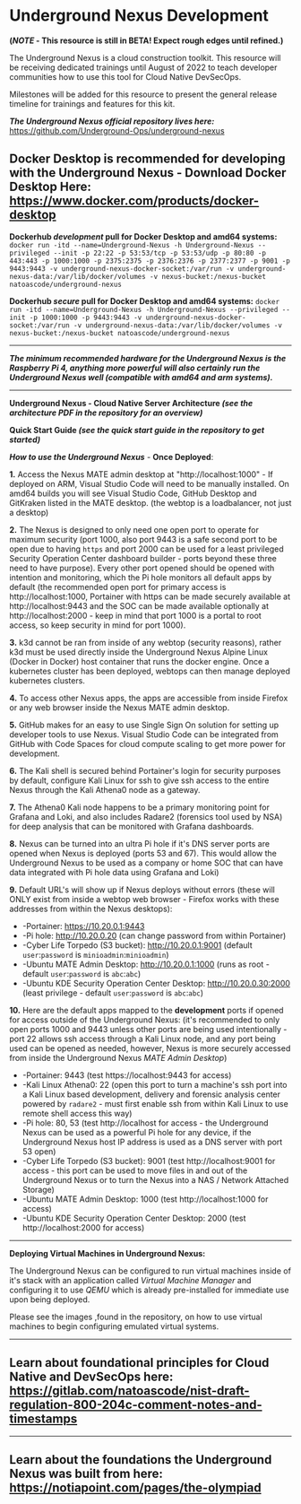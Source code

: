 # Underground Nexus Development

**(*NOTE* - This resource is still in BETA!  Expect rough edges until refined.)**

The Underground Nexus is a cloud construction toolkit.  This resource will be receiving dedicated trainings until August of 2022 to teach developer communities how to use this tool for Cloud Native DevSecOps.

Milestones will be added for this resource to present the general release timeline for trainings and features for this kit.

***The Underground Nexus official repository lives here:*** https://github.com/Underground-Ops/underground-nexus

## Docker Desktop is recommended for developing with the Underground Nexus - Download Docker Desktop Here: https://www.docker.com/products/docker-desktop

**Dockerhub *development* pull for Docker Desktop and amd64 systems:** `docker run -itd --name=Underground-Nexus -h Underground-Nexus --privileged --init -p 22:22 -p 53:53/tcp -p 53:53/udp -p 80:80 -p 443:443 -p 1000:1000 -p 2375:2375 -p 2376:2376 -p 2377:2377 -p 9001 -p 9443:9443 -v underground-nexus-docker-socket:/var/run -v underground-nexus-data:/var/lib/docker/volumes -v nexus-bucket:/nexus-bucket natoascode/underground-nexus`

**Dockerhub *secure* pull for Docker Desktop and amd64 systems:** `docker run -itd --name=Underground-Nexus -h Underground-Nexus --privileged --init -p 1000:1000 -p 9443:9443 -v underground-nexus-docker-socket:/var/run -v underground-nexus-data:/var/lib/docker/volumes -v nexus-bucket:/nexus-bucket natoascode/underground-nexus`

----------------------------------------------------

***The minimum recommended hardware for the Underground Nexus is the Raspberry Pi 4, anything more powerful will also certainly run the Underground Nexus well (compatible with amd64 and arm systems).***

----------------------------------------------------

**Underground Nexus - Cloud Native Server Architecture *(see the architecture PDF in the repository for an overview)***

**Quick Start Guide *(see the quick start guide in the repository to get started)***

***How to use the Underground Nexus*** - **Once Deployed**:

**1.** Access the Nexus MATE admin desktop at "http://localhost:1000" - If deployed on ARM, Visual Studio Code will need to be manually installed.  On amd64 builds you will see Visual Studio Code, GitHub Desktop and GitKraken listed in the MATE desktop. (the webtop is a loadbalancer, not just a desktop)

**2.** The Nexus is designed to only need one open port to operate for maximum security (port 1000, also port 9443 is a safe second port to be open due to having `https` and port 2000 can be used for a least privileged Security Operation Center dashboard builder - ports beyond these three need to have purpose).  Every other port opened should be opened with intention and monitoring, which the Pi hole monitors all default apps by default (the recommended open port for primary access is http://localhost:1000, Portainer with https can be made securely available at http://localhost:9443 and the SOC can be made available optionally at http://localhost:2000 - keep in mind that port 1000 is a portal to root access, so keep security in mind for port 1000).

**3.** k3d cannot be ran from inside of any webtop (security reasons), rather k3d must be used directly inside the Underground Nexus Alpine Linux (Docker in Docker) host container that runs the docker engine.  Once a kubernetes cluster has been deployed, webtops can then manage deployed kubernetes clusters.

**4.** To access other Nexus apps, the apps are accessible from inside Firefox or any web browser inside the Nexus MATE admin desktop.

**5.** GitHub makes for an easy to use Single Sign On solution for setting up developer tools to use Nexus.  Visual Studio Code can be integrated from GitHub with Code Spaces for cloud compute scaling to get more power for development.

**6.** The Kali shell is secured behind Portainer's login for security purposes by default, configure Kali Linux for ssh to give ssh access to the entire Nexus through the Kali Athena0 node as a gateway.

**7.** The Athena0 Kali node happens to be a primary monitoring point for Grafana and Loki, and also includes Radare2 (forensics tool used by NSA) for deep analysis that can be monitored with Grafana dashboards.

**8.** Nexus can be turned into an ultra Pi hole if it's DNS server ports are opened when Nexus is deployed (ports 53 and 67).  This would allow the Underground Nexus to be used as a company or home SOC that can have data integrated with Pi hole data using Grafana and Loki)

**9.** Default URL's will show up if Nexus deploys without errors (these will ONLY exist from inside a webtop web browser - Firefox works with these addresses from within the Nexus desktops):
- -Portainer: https://10.20.0.1:9443
- -Pi hole: http://10.20.0.20 (can change password from within Portainer)
- -Cyber Life Torpedo (S3 bucket): http://10.20.0.1:9001 (default `user`:`password` is `minioadmin`:`minioadmin`)
- -Ubuntu MATE Admin Desktop: http://10.20.0.1:1000 (runs as root - default `user`:`password` is `abc`:`abc`)
- -Ubuntu KDE Security Operation Center Desktop: http://10.20.0.30:2000 (least privilege - default `user`:`password` is `abc`:`abc`)


**10.** Here are the default apps mapped to the **development** ports if opened for access outside of the Underground Nexus:
(it's recommended to only open ports 1000 and 9443 unless other ports are being used intentionally - port 22 allows ssh access through a Kali Linux node, and any port being used can be opened as needed, however, Nexus is more securely accessed from inside the Underground Nexus *MATE Admin Desktop*)
- -Portainer: 9443 (test https://localhost:9443 for access)
- -Kali Linux Athena0: 22 (open this port to turn a machine's ssh port into a Kali Linux based development, delivery and forensic analysis center powered by `radare2` - must first enable ssh from within Kali Linux to use remote shell access this way)
- -Pi hole: 80, 53 (test http://localhost for access - the Underground Nexus can be used as a powerful Pi hole for any device, if the Underground Nexus host IP address is used as a DNS server with port 53 open)
- -Cyber Life Torpedo (S3 bucket): 9001 (test http://localhost:9001 for access - this port can be used to move files in and out of the Underground Nexus or to turn the Nexus into a NAS / Network Attached Storage)
- -Ubuntu MATE Admin Desktop: 1000 (test http://localhost:1000 for access)
- -Ubuntu KDE Security Operation Center Desktop: 2000 (test http://localhost:2000 for access)


----------------------------------------------------

**Deploying Virtual Machines in Underground Nexus:**

The Underground Nexus can be configured to run virtual machines inside of it's stack with an application called *Virtual Machine Manager* and configuring it to use *QEMU* which is already pre-installed for immediate use upon being deployed.

Please see the images ,found in the repository, on how to use virtual machines to begin configuring emulated virtual systems.

----------------------------------------------------

## Learn about foundational principles for Cloud Native and DevSecOps here: https://gitlab.com/natoascode/nist-draft-regulation-800-204c-comment-notes-and-timestamps

----------------------------------------------------

## Learn about the foundations the Underground Nexus was built from here: https://notiapoint.com/pages/the-olympiad
